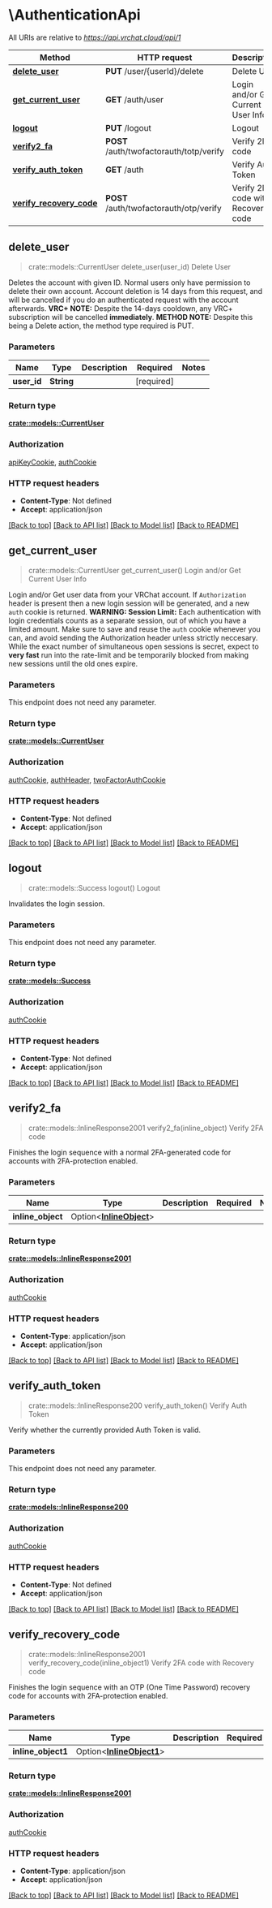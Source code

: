 # \AuthenticationApi

All URIs are relative to *https://api.vrchat.cloud/api/1*

Method | HTTP request | Description
------------- | ------------- | -------------
[**delete_user**](AuthenticationApi.md#delete_user) | **PUT** /user/{userId}/delete | Delete User
[**get_current_user**](AuthenticationApi.md#get_current_user) | **GET** /auth/user | Login and/or Get Current User Info
[**logout**](AuthenticationApi.md#logout) | **PUT** /logout | Logout
[**verify2_fa**](AuthenticationApi.md#verify2_fa) | **POST** /auth/twofactorauth/totp/verify | Verify 2FA code
[**verify_auth_token**](AuthenticationApi.md#verify_auth_token) | **GET** /auth | Verify Auth Token
[**verify_recovery_code**](AuthenticationApi.md#verify_recovery_code) | **POST** /auth/twofactorauth/otp/verify | Verify 2FA code with Recovery code



## delete_user

> crate::models::CurrentUser delete_user(user_id)
Delete User

Deletes the account with given ID. Normal users only have permission to delete their own account. Account deletion is 14 days from this request, and will be cancelled if you do an authenticated request with the account afterwards.  **VRC+ NOTE:** Despite the 14-days cooldown, any VRC+ subscription will be cancelled **immediately**.  **METHOD NOTE:** Despite this being a Delete action, the method type required is PUT.

### Parameters


Name | Type | Description  | Required | Notes
------------- | ------------- | ------------- | ------------- | -------------
**user_id** | **String** |  | [required] |

### Return type

[**crate::models::CurrentUser**](CurrentUser.md)

### Authorization

[apiKeyCookie](../README.md#apiKeyCookie), [authCookie](../README.md#authCookie)

### HTTP request headers

- **Content-Type**: Not defined
- **Accept**: application/json

[[Back to top]](#) [[Back to API list]](../README.md#documentation-for-api-endpoints) [[Back to Model list]](../README.md#documentation-for-models) [[Back to README]](../README.md)


## get_current_user

> crate::models::CurrentUser get_current_user()
Login and/or Get Current User Info

Login and/or Get user data from your VRChat account.  If `Authorization` header is present then a new login session will be generated, and a new `auth` cookie is returned.  **WARNING: Session Limit:** Each authentication with login credentials counts as a separate session, out of which you have a limited amount. Make sure to save and reuse the `auth` cookie whenever you can, and avoid sending the Authorization header unless strictly neccesary. While the exact number of simultaneous open sessions is secret, expect to **very fast** run into the rate-limit and be temporarily blocked from making new sessions until the old ones expire.

### Parameters

This endpoint does not need any parameter.

### Return type

[**crate::models::CurrentUser**](CurrentUser.md)

### Authorization

[authCookie](../README.md#authCookie), [authHeader](../README.md#authHeader), [twoFactorAuthCookie](../README.md#twoFactorAuthCookie)

### HTTP request headers

- **Content-Type**: Not defined
- **Accept**: application/json

[[Back to top]](#) [[Back to API list]](../README.md#documentation-for-api-endpoints) [[Back to Model list]](../README.md#documentation-for-models) [[Back to README]](../README.md)


## logout

> crate::models::Success logout()
Logout

Invalidates the login session.

### Parameters

This endpoint does not need any parameter.

### Return type

[**crate::models::Success**](Success.md)

### Authorization

[authCookie](../README.md#authCookie)

### HTTP request headers

- **Content-Type**: Not defined
- **Accept**: application/json

[[Back to top]](#) [[Back to API list]](../README.md#documentation-for-api-endpoints) [[Back to Model list]](../README.md#documentation-for-models) [[Back to README]](../README.md)


## verify2_fa

> crate::models::InlineResponse2001 verify2_fa(inline_object)
Verify 2FA code

Finishes the login sequence with a normal 2FA-generated code for accounts with 2FA-protection enabled.

### Parameters


Name | Type | Description  | Required | Notes
------------- | ------------- | ------------- | ------------- | -------------
**inline_object** | Option<[**InlineObject**](InlineObject.md)> |  |  |

### Return type

[**crate::models::InlineResponse2001**](inline_response_200_1.md)

### Authorization

[authCookie](../README.md#authCookie)

### HTTP request headers

- **Content-Type**: application/json
- **Accept**: application/json

[[Back to top]](#) [[Back to API list]](../README.md#documentation-for-api-endpoints) [[Back to Model list]](../README.md#documentation-for-models) [[Back to README]](../README.md)


## verify_auth_token

> crate::models::InlineResponse200 verify_auth_token()
Verify Auth Token

Verify whether the currently provided Auth Token is valid.

### Parameters

This endpoint does not need any parameter.

### Return type

[**crate::models::InlineResponse200**](inline_response_200.md)

### Authorization

[authCookie](../README.md#authCookie)

### HTTP request headers

- **Content-Type**: Not defined
- **Accept**: application/json

[[Back to top]](#) [[Back to API list]](../README.md#documentation-for-api-endpoints) [[Back to Model list]](../README.md#documentation-for-models) [[Back to README]](../README.md)


## verify_recovery_code

> crate::models::InlineResponse2001 verify_recovery_code(inline_object1)
Verify 2FA code with Recovery code

Finishes the login sequence with an OTP (One Time Password) recovery code for accounts with 2FA-protection enabled.

### Parameters


Name | Type | Description  | Required | Notes
------------- | ------------- | ------------- | ------------- | -------------
**inline_object1** | Option<[**InlineObject1**](InlineObject1.md)> |  |  |

### Return type

[**crate::models::InlineResponse2001**](inline_response_200_1.md)

### Authorization

[authCookie](../README.md#authCookie)

### HTTP request headers

- **Content-Type**: application/json
- **Accept**: application/json

[[Back to top]](#) [[Back to API list]](../README.md#documentation-for-api-endpoints) [[Back to Model list]](../README.md#documentation-for-models) [[Back to README]](../README.md)

